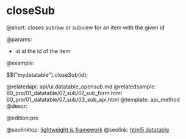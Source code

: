 closeSub
=============

@short:
	closes subrow or subview for an item with the given id

@params:

- id		id		the id of the item



@example:

$$("mydatatable").closeSub(id);

@relatedapi:
	api/ui.datatable_opensub.md
@relatedsample:
	60_pro/01_datatable/07_sub/07_sub_form.html
    60_pro/01_datatable/07_sub/03_sub_api.html
@template:	api_method
@descr:

@edition:pro

@seolinktop: [lightweight js framework](https://webix.com)
@seolink: [html5 datatable](https://webix.com/widget/datatable/)
